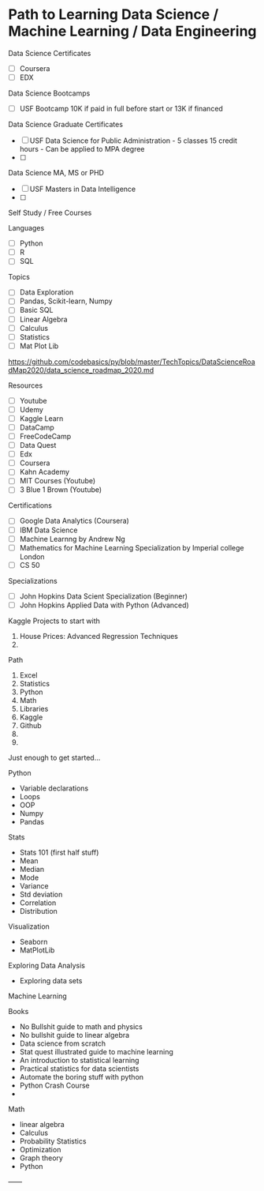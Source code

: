 # Path to Learning Data Science / Machine Learning / Data Engineering

Data Science Certificates
- [ ] Coursera
- [ ] EDX

Data Science Bootcamps
- [ ] USF Bootcamp 10K if paid in full before start or 13K if financed

Data Science Graduate Certificates
- [ ] USF Data Science for Public Administration - 5 classes 15 credit hours - Can be applied to MPA degree
- [ ] 

Data Science MA, MS or PHD
- [ ] USF Masters in Data Intelligence
- [ ] 

Self Study / Free Courses

Languages
- [ ] Python 
- [ ] R
- [ ] SQL

Topics
- [ ] Data Exploration
- [ ] Pandas, Scikit-learn, Numpy
- [ ] Basic SQL
- [ ] Linear Algebra 
- [ ] Calculus
- [ ] Statistics
- [ ] Mat Plot Lib

https://github.com/codebasics/py/blob/master/TechTopics/DataScienceRoadMap2020/data_science_roadmap_2020.md

Resources
- [ ] Youtube
- [ ] Udemy
- [ ] Kaggle Learn
- [ ] DataCamp
- [ ] FreeCodeCamp
- [ ] Data Quest
- [ ] Edx
- [ ] Coursera 
- [ ] Kahn Academy
- [ ] MIT Courses (Youtube)
- [ ] 3 Blue 1 Brown (Youtube)

Certifications
- [ ] Google Data Analytics (Coursera)
- [ ] IBM Data Science
- [ ] Machine Learnng by Andrew Ng
- [ ] Mathematics for Machine Learning Specialization by Imperial college London 
- [ ] CS 50

Specializations
- [ ] John Hopkins Data Scient Specialization (Beginner)
- [ ] John Hopkins Applied Data with Python (Advanced)

Kaggle Projects to start with
1. House Prices: Advanced Regression Techniques
2. 

Path

1. Excel
2. Statistics 
3. Python
4. Math
5. Libraries
6. Kaggle
7. Github
8. 
9. 

Just enough to get started…

Python
- Variable declarations
- Loops
- OOP
- Numpy
- Pandas

Stats
- Stats 101 (first half stuff)
- Mean 
- Median 
- Mode
- Variance
- Std deviation
- Correlation
- Distribution

Visualization
- Seaborn
- MatPlotLib

Exploring Data Analysis
- Exploring data sets

Machine Learning

Books 
- No Bullshit guide to math and physics
- No bullshit guide to linear algebra 
- Data science from scratch 
- Stat quest illustrated guide to machine learning 
- An introduction to statistical learning
- Practical statistics for data scientists 
- Automate the boring stuff with python
- Python Crash Course
- 

Math 
- linear algebra 
- Calculus 
- Probability Statistics
- Optimization 
- Graph theory
- Python

——


